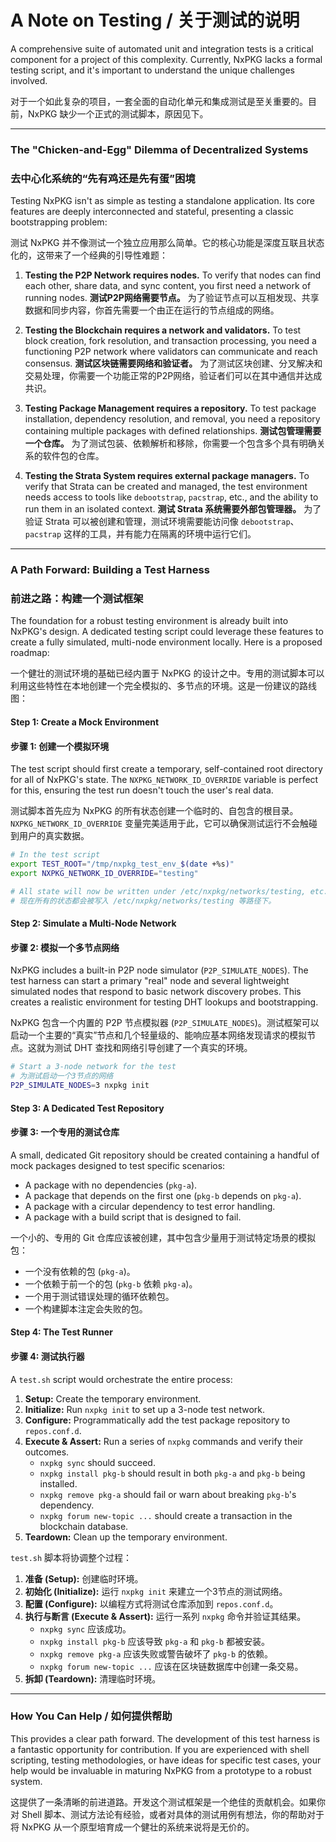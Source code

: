 # A Note on Testing / 关于测试的说明

A comprehensive suite of automated unit and integration tests is a critical component for a project of this complexity. Currently, NxPKG lacks a formal testing script, and it's important to understand the unique challenges involved.

对于一个如此复杂的项目，一套全面的自动化单元和集成测试是至关重要的。目前，NxPKG 缺少一个正式的测试脚本，原因见下。

---

### The "Chicken-and-Egg" Dilemma of Decentralized Systems
### 去中心化系统的“先有鸡还是先有蛋”困境

Testing NxPKG isn't as simple as testing a standalone application. Its core features are deeply interconnected and stateful, presenting a classic bootstrapping problem:

测试 NxPKG 并不像测试一个独立应用那么简单。它的核心功能是深度互联且状态化的，这带来了一个经典的引导性难题：

1.  **Testing the P2P Network requires nodes.** To verify that nodes can find each other, share data, and sync content, you first need a network of running nodes.
    **测试P2P网络需要节点。** 为了验证节点可以互相发现、共享数据和同步内容，你首先需要一个由正在运行的节点组成的网络。

2.  **Testing the Blockchain requires a network and validators.** To test block creation, fork resolution, and transaction processing, you need a functioning P2P network where validators can communicate and reach consensus.
    **测试区块链需要网络和验证者。** 为了测试区块创建、分叉解决和交易处理，你需要一个功能正常的P2P网络，验证者们可以在其中通信并达成共识。

3.  **Testing Package Management requires a repository.** To test package installation, dependency resolution, and removal, you need a repository containing multiple packages with defined relationships.
    **测试包管理需要一个仓库。** 为了测试包装、依赖解析和移除，你需要一个包含多个具有明确关系的软件包的仓库。

4.  **Testing the Strata System requires external package managers.** To verify that Strata can be created and managed, the test environment needs access to tools like `debootstrap`, `pacstrap`, etc., and the ability to run them in an isolated context.
    **测试 Strata 系统需要外部包管理器。** 为了验证 Strata 可以被创建和管理，测试环境需要能访问像 `debootstrap`、`pacstrap` 这样的工具，并有能力在隔离的环境中运行它们。

---

### A Path Forward: Building a Test Harness
### 前进之路：构建一个测试框架

The foundation for a robust testing environment is already built into NxPKG's design. A dedicated testing script could leverage these features to create a fully simulated, multi-node environment locally. Here is a proposed roadmap:

一个健壮的测试环境的基础已经内置于 NxPKG 的设计之中。专用的测试脚本可以利用这些特性在本地创建一个完全模拟的、多节点的环境。这是一份建议的路线图：

#### **Step 1: Create a Mock Environment**
#### **步骤 1: 创建一个模拟环境**

The test script should first create a temporary, self-contained root directory for all of NxPKG's state. The `NXPKG_NETWORK_ID_OVERRIDE` variable is perfect for this, ensuring the test run doesn't touch the user's real data.

测试脚本首先应为 NxPKG 的所有状态创建一个临时的、自包含的根目录。`NXPKG_NETWORK_ID_OVERRIDE` 变量完美适用于此，它可以确保测试运行不会触碰到用户的真实数据。

```bash
# In the test script
export TEST_ROOT="/tmp/nxpkg_test_env_$(date +%s)"
export NXPKG_NETWORK_ID_OVERRIDE="testing"

# All state will now be written under /etc/nxpkg/networks/testing, etc.
# 现在所有的状态都会被写入 /etc/nxpkg/networks/testing 等路径下。
```

#### **Step 2: Simulate a Multi-Node Network**
#### **步骤 2: 模拟一个多节点网络**

NxPKG includes a built-in P2P node simulator (`P2P_SIMULATE_NODES`). The test harness can start a primary "real" node and several lightweight simulated nodes that respond to basic network discovery probes. This creates a realistic environment for testing DHT lookups and bootstrapping.

NxPKG 包含一个内置的 P2P 节点模拟器 (`P2P_SIMULATE_NODES`)。测试框架可以启动一个主要的“真实”节点和几个轻量级的、能响应基本网络发现请求的模拟节点。这就为测试 DHT 查找和网络引导创建了一个真实的环境。

```bash
# Start a 3-node network for the test
# 为测试启动一个3节点的网络
P2P_SIMULATE_NODES=3 nxpkg init
```

#### **Step 3: A Dedicated Test Repository**
#### **步骤 3: 一个专用的测试仓库**

A small, dedicated Git repository should be created containing a handful of mock packages designed to test specific scenarios:
*   A package with no dependencies (`pkg-a`).
*   A package that depends on the first one (`pkg-b` depends on `pkg-a`).
*   A package with a circular dependency to test error handling.
*   A package with a build script that is designed to fail.

一个小的、专用的 Git 仓库应该被创建，其中包含少量用于测试特定场景的模拟包：
*   一个没有依赖的包 (`pkg-a`)。
*   一个依赖于前一个的包 (`pkg-b` 依赖 `pkg-a`)。
*   一个用于测试错误处理的循环依赖包。
*   一个构建脚本注定会失败的包。

#### **Step 4: The Test Runner**
#### **步骤 4: 测试执行器**

A `test.sh` script would orchestrate the entire process:
1.  **Setup:** Create the temporary environment.
2.  **Initialize:** Run `nxpkg init` to set up a 3-node test network.
3.  **Configure:** Programmatically add the test package repository to `repos.conf.d`.
4.  **Execute & Assert:** Run a series of `nxpkg` commands and verify their outcomes.
    *   `nxpkg sync` should succeed.
    *   `nxpkg install pkg-b` should result in both `pkg-a` and `pkg-b` being installed.
    *   `nxpkg remove pkg-a` should fail or warn about breaking `pkg-b`'s dependency.
    *   `nxpkg forum new-topic ...` should create a transaction in the blockchain database.
5.  **Teardown:** Clean up the temporary environment.

`test.sh` 脚本将协调整个过程：
1.  **准备 (Setup):** 创建临时环境。
2.  **初始化 (Initialize):** 运行 `nxpkg init` 来建立一个3节点的测试网络。
3.  **配置 (Configure):** 以编程方式将测试仓库添加到 `repos.conf.d`。
4.  **执行与断言 (Execute & Assert):** 运行一系列 `nxpkg` 命令并验证其结果。
    *   `nxpkg sync` 应该成功。
    *   `nxpkg install pkg-b` 应该导致 `pkg-a` 和 `pkg-b` 都被安装。
    *   `nxpkg remove pkg-a` 应该失败或警告破坏了 `pkg-b` 的依赖。
    *   `nxpkg forum new-topic ...` 应该在区块链数据库中创建一条交易。
5.  **拆卸 (Teardown):** 清理临时环境。

---

### How You Can Help / 如何提供帮助

This provides a clear path forward. The development of this test harness is a fantastic opportunity for contribution. If you are experienced with shell scripting, testing methodologies, or have ideas for specific test cases, your help would be invaluable in maturing NxPKG from a prototype to a robust system.

这提供了一条清晰的前进道路。开发这个测试框架是一个绝佳的贡献机会。如果你对 Shell 脚本、测试方法论有经验，或者对具体的测试用例有想法，你的帮助对于将 NxPKG 从一个原型培育成一个健壮的系统来说将是无价的。
